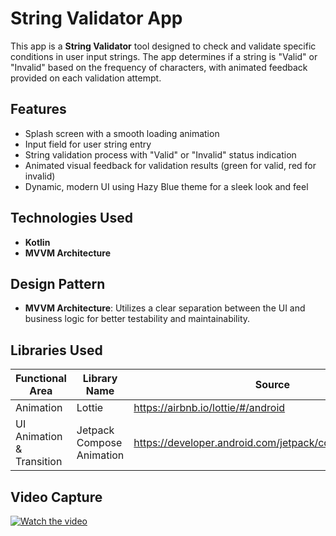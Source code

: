 # String Validator App

This app is a **String Validator** tool designed to check and validate specific conditions in user input strings. The app determines if a string is "Valid" or "Invalid" based on the frequency of characters, with animated feedback provided on each validation attempt.

## Features
- Splash screen with a smooth loading animation
- Input field for user string entry
- String validation process with "Valid" or "Invalid" status indication
- Animated visual feedback for validation results (green for valid, red for invalid)
- Dynamic, modern UI using Hazy Blue theme for a sleek look and feel

## Technologies Used
- **Kotlin**
- **MVVM Architecture**

## Design Pattern
- **MVVM Architecture**: Utilizes a clear separation between the UI and business logic for better testability and maintainability.

## Libraries Used
| Functional Area      | Library Name           | Source                                              |
|----------------------|------------------------|-----------------------------------------------------|
| Animation            | Lottie                 | https://airbnb.io/lottie/#/android                  |
| UI Animation & Transition | Jetpack Compose Animation | https://developer.android.com/jetpack/compose/animation |

## Video Capture
[![Watch the video](https://img.youtube.com/vi/-InpBQTkk3o/maxresdefault.jpg)](https://www.youtube.com/shorts/-InpBQTkk3o)

